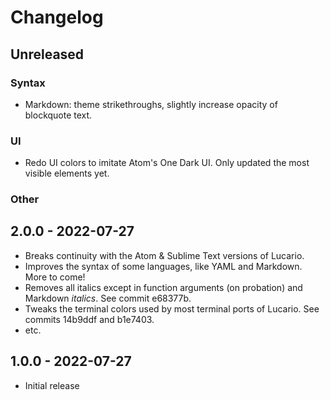 # Changelog

## Unreleased

### Syntax

- Markdown: theme strikethroughs, slightly increase opacity of blockquote text.

### UI

- Redo UI colors to imitate Atom's One Dark UI. Only updated the most visible elements yet.

### Other

## 2.0.0 - 2022-07-27

- Breaks continuity with the Atom & Sublime Text versions of Lucario.
- Improves the syntax of some languages, like YAML and Markdown. More to come!
- Removes all italics except in function arguments (on probation) and Markdown *italics*. See commit e68377b.
- Tweaks the terminal colors used by most terminal ports of Lucario. See commits 14b9ddf and b1e7403.
- etc.

## 1.0.0 - 2022-07-27

- Initial release

